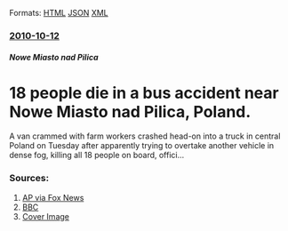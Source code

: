 
Formats: [HTML](/news/2010/10/12/18-people-die-in-a-bus-accident-near-nowe-miasto-nad-pilica-poland.html)  [JSON](/news/2010/10/12/18-people-die-in-a-bus-accident-near-nowe-miasto-nad-pilica-poland.json)  [XML](/news/2010/10/12/18-people-die-in-a-bus-accident-near-nowe-miasto-nad-pilica-poland.xml)  

### [2010-10-12](/news/2010/10/12/index.md)

##### Nowe Miasto nad Pilica
# 18 people die in a bus accident near Nowe Miasto nad Pilica, Poland. 

A van crammed with farm workers crashed head-on into a truck in central Poland on Tuesday after apparently trying to overtake another vehicle in dense fog, killing all 18 people on board, offici...


### Sources:

1. [AP via Fox News](http://www.foxnews.com/world/2010/10/12/poles-killed-van-collides-truck/)
2. [BBC](http://www.bbc.co.uk/news/world-europe-11520966)
2. [Cover Image](http://www.foxnews.com/content/dam/fox-news/logo/og-fn-foxnews.jpg)
